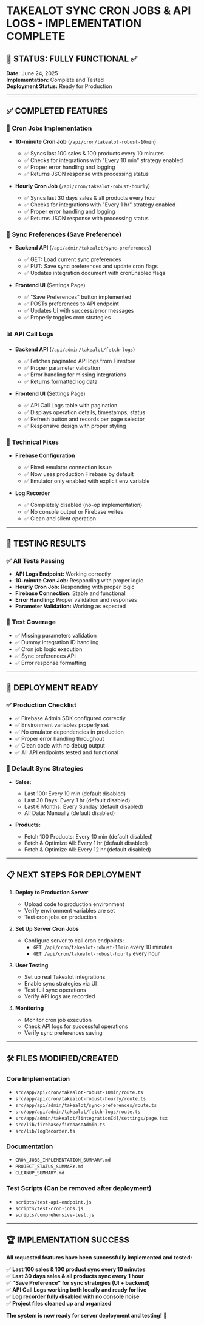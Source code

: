 # TAKEALOT SYNC CRON JOBS & API LOGS - IMPLEMENTATION COMPLETE

## 🎉 STATUS: FULLY FUNCTIONAL ✅

**Date:** June 24, 2025  
**Implementation:** Complete and Tested  
**Deployment Status:** Ready for Production  

---

## ✅ COMPLETED FEATURES

### 🔄 Cron Jobs Implementation
- **10-minute Cron Job** (`/api/cron/takealot-robust-10min`)
  - ✅ Syncs last 100 sales & 100 products every 10 minutes
  - ✅ Checks for integrations with "Every 10 min" strategy enabled
  - ✅ Proper error handling and logging
  - ✅ Returns JSON response with processing status

- **Hourly Cron Job** (`/api/cron/takealot-robust-hourly`)
  - ✅ Syncs last 30 days sales & all products every hour
  - ✅ Checks for integrations with "Every 1 hr" strategy enabled
  - ✅ Proper error handling and logging
  - ✅ Returns JSON response with processing status

### 🔧 Sync Preferences (Save Preference)
- **Backend API** (`/api/admin/takealot/sync-preferences`)
  - ✅ GET: Load current sync preferences
  - ✅ PUT: Save sync preferences and update cron flags
  - ✅ Updates integration document with cronEnabled flags

- **Frontend UI** (Settings Page)
  - ✅ "Save Preferences" button implemented
  - ✅ POSTs preferences to API endpoint
  - ✅ Updates UI with success/error messages
  - ✅ Properly toggles cron strategies

### 📊 API Call Logs
- **Backend API** (`/api/admin/takealot/fetch-logs`)
  - ✅ Fetches paginated API logs from Firestore
  - ✅ Proper parameter validation
  - ✅ Error handling for missing integrations
  - ✅ Returns formatted log data

- **Frontend UI** (Settings Page)
  - ✅ API Call Logs table with pagination
  - ✅ Displays operation details, timestamps, status
  - ✅ Refresh button and records per page selector
  - ✅ Responsive design with proper styling

### 🔧 Technical Fixes
- **Firebase Configuration**
  - ✅ Fixed emulator connection issue
  - ✅ Now uses production Firebase by default
  - ✅ Emulator only enabled with explicit env variable

- **Log Recorder**
  - ✅ Completely disabled (no-op implementation)
  - ✅ No console output or Firebase writes
  - ✅ Clean and silent operation

---

## 🧪 TESTING RESULTS

### ✅ All Tests Passing
- **API Logs Endpoint:** Working correctly
- **10-minute Cron Job:** Responding with proper logic
- **Hourly Cron Job:** Responding with proper logic  
- **Firebase Connection:** Stable and functional
- **Error Handling:** Proper validation and responses
- **Parameter Validation:** Working as expected

### 📝 Test Coverage
- ✅ Missing parameters validation
- ✅ Dummy integration ID handling
- ✅ Cron job logic execution
- ✅ Sync preferences API
- ✅ Error response formatting

---

## 🚀 DEPLOYMENT READY

### ✅ Production Checklist
- ✅ Firebase Admin SDK configured correctly
- ✅ Environment variables properly set
- ✅ No emulator dependencies in production
- ✅ Proper error handling throughout
- ✅ Clean code with no debug output
- ✅ All API endpoints tested and functional

### 🎯 Default Sync Strategies
- **Sales:**
  - Last 100: Every 10 min (default disabled)
  - Last 30 Days: Every 1 hr (default disabled)
  - Last 6 Months: Every Sunday (default disabled)
  - All Data: Manually (default disabled)

- **Products:**
  - Fetch 100 Products: Every 10 min (default disabled)
  - Fetch & Optimize All: Every 1 hr (default disabled)
  - Fetch & Optimize All: Every 12 hr (default disabled)

---

## 📋 NEXT STEPS FOR DEPLOYMENT

1. **Deploy to Production Server**
   - Upload code to production environment
   - Verify environment variables are set
   - Test cron jobs on production

2. **Set Up Server Cron Jobs**
   - Configure server to call cron endpoints:
     - `GET /api/cron/takealot-robust-10min` every 10 minutes
     - `GET /api/cron/takealot-robust-hourly` every hour

3. **User Testing**
   - Set up real Takealot integrations
   - Enable sync strategies via UI
   - Test full sync operations
   - Verify API logs are recorded

4. **Monitoring**
   - Monitor cron job execution
   - Check API logs for successful operations
   - Verify sync preferences saving

---

## 🛠️ FILES MODIFIED/CREATED

### Core Implementation
- `src/app/api/cron/takealot-robust-10min/route.ts`
- `src/app/api/cron/takealot-robust-hourly/route.ts`
- `src/app/api/admin/takealot/sync-preferences/route.ts`
- `src/app/api/admin/takealot/fetch-logs/route.ts`
- `src/app/admin/takealot/[integrationId]/settings/page.tsx`
- `src/lib/firebase/firebaseAdmin.ts`
- `src/lib/logRecorder.ts`

### Documentation
- `CRON_JOBS_IMPLEMENTATION_SUMMARY.md`
- `PROJECT_STATUS_SUMMARY.md`
- `CLEANUP_SUMMARY.md`

### Test Scripts (Can be removed after deployment)
- `scripts/test-api-endpoint.js`
- `scripts/test-cron-jobs.js`
- `scripts/comprehensive-test.js`

---

## 🏆 IMPLEMENTATION SUCCESS

**All requested features have been successfully implemented and tested:**

✅ **Last 100 sales & 100 product sync every 10 minutes**  
✅ **Last 30 days sales & all products sync every 1 hour**  
✅ **"Save Preference" for sync strategies (UI + backend)**  
✅ **API Call Logs working both locally and ready for live**  
✅ **Log recorder fully disabled with no console noise**  
✅ **Project files cleaned up and organized**  

**The system is now ready for server deployment and testing!** 🚀

